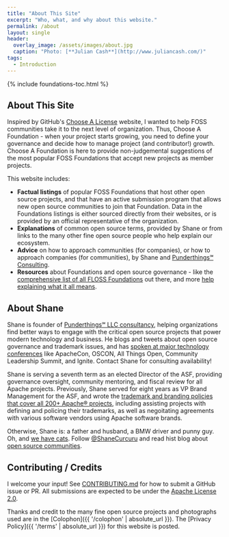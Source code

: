 ```yaml
---
title: "About This Site"
excerpt: "Who, what, and why about this website."
permalink: /about
layout: single
header:
  overlay_image: /assets/images/about.jpg
  caption: "Photo: [**Julian Cash**](http://www.juliancash.com/)"
tags:
  - Introduction
---
```


{% include foundations-toc.html %}

## About This Site

Inspired by GitHub's [Choose A License](https://choosealicense.com/) website, I wanted to help FOSS communities take it to the next level of organization.  Thus, Choose A Foundation - when your project starts growing, you need to define your governance and decide how to manage project (and contributor!) growth.  Choose A Foundation is here to provide non-judgemental suggestions of the most popular FOSS Foundations that accept new projects as member projects.

This website includes:

- **Factual listings** of popular FOSS Foundations that host other open source projects, and that have an active submission program that allows new open source communities to join that Foundation.  Data in the Foundations listings is either sourced directly from their websites, or is provided by an official representative of the organization.
- **Explanations** of common open source terms, provided by Shane or from links to the many other fine open source people who help explain our ecosystem.
- **Advice** on how to approach communities (for companies), or how to approach companies (for communities), by Shane and [Punderthings℠ Consulting](http://punderthings.com/).
- **Resources** about Foundations and open source governance - like the [comprehensive list of all FLOSS Foundations](https://flossfoundations.org/) out there, and more [help explaining what it all means](/help).

## About Shane

Shane is founder of [Punderthings℠ LLC consultancy](http://punderthings.com/), helping organizations find better ways to engage with the critical open source projects that power modern technology and business.  He blogs and tweets about open source governance and trademark issues, and has [spoken at major technology conferences](http://ShaneSlides.com/) like ApacheCon, OSCON, All Things Open, Community Leadership Summit, and Ignite.  Contact Shane for consulting availability!

Shane is serving a seventh term as an elected Director of the ASF, providing governance oversight, community mentoring, and fiscal review for all Apache projects.  Previously, Shane served for eight years as VP Brand Management for the ASF, and wrote the [trademark and branding policies that cover all 200+ Apache® projects](http://www.apache.org/foundation/marks/resources), including assisting projects with defining and policing their trademarks, as well as negoitating agreements with various software vendors using Apache software brands.

Otherwise, Shane is: a father and husband, a BMW driver and punny guy. Oh, and [we have cats](https://www.instagram.com/shanecurcuru/). Follow [@ShaneCurcuru](https://twitter.com/shanecurcuru) and read hist blog about [open source communities](http://CommunityOverCode.com).

## Contributing / Credits

I welcome your input!  See [CONTRIBUTING.md](https://github.com/ShaneCurcuru/chooseafoundation/blob/master/CONTRIBUTING.md) for how to submit a GitHub issue or PR.  All submissions are expected to be under the [Apache License 2.0](http://www.apache.org/licenses/LICENSE-2.0.html).

Thanks and credit to the many fine open source projects and photographs used are in the [Colophon]({{ '/colophon' | absolute_url }}).  The [Privacy Policy]({{ '/terms' | absolute_url }}) for this website is posted.

